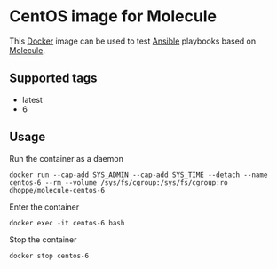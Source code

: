 # CentOS image for Molecule

This [Docker](https://www.docker.com) image can be used to test [Ansible](https://www.ansible.com) playbooks based on [Molecule](https://molecule.readthedocs.io/en/latest/).

## Supported tags

* latest
* 6

## Usage

Run the container as a daemon

```console
docker run --cap-add SYS_ADMIN --cap-add SYS_TIME --detach --name centos-6 --rm --volume /sys/fs/cgroup:/sys/fs/cgroup:ro dhoppe/molecule-centos-6
```

Enter the container

```console
docker exec -it centos-6 bash
```

Stop the container

```console
docker stop centos-6
```